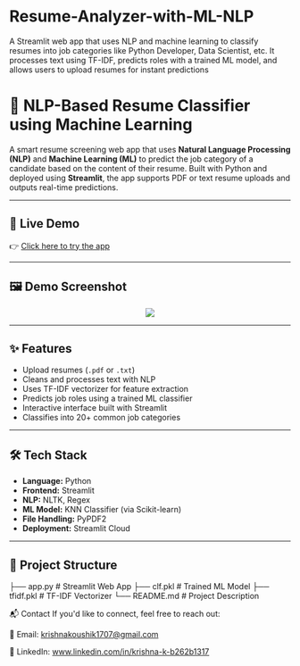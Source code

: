 # Resume-Analyzer-with-ML-NLP
A Streamlit web app that uses NLP and machine learning to classify resumes into job categories like Python Developer, Data Scientist, etc. It processes text using TF-IDF, predicts roles with a trained ML model, and allows users to upload resumes for instant predictions
# 🧠 NLP-Based Resume Classifier using Machine Learning

A smart resume screening web app that uses **Natural Language Processing (NLP)** and **Machine Learning (ML)** to predict the job category of a candidate based on the content of their resume. Built with Python and deployed using **Streamlit**, the app supports PDF or text resume uploads and outputs real-time predictions.

---

## 🚀 Live Demo

👉 [Click here to try the app](https://your-username-resume-classifier.streamlit.app)

---

## 🖼 Demo Screenshot

<p align="center">
  <img src=
"C:\Users\krish\Pictures\Screenshots\Screenshot 2025-07-06 100944.png"
>
</p>

---

## ✨ Features

- Upload resumes (`.pdf` or `.txt`)
- Cleans and processes text with NLP
- Uses TF-IDF vectorizer for feature extraction
- Predicts job roles using a trained ML classifier
- Interactive interface built with Streamlit
- Classifies into 20+ common job categories

---

## 🛠 Tech Stack

- **Language:** Python
- **Frontend:** Streamlit
- **NLP:** NLTK, Regex
- **ML Model:** KNN Classifier (via Scikit-learn)
- **File Handling:** PyPDF2
- **Deployment:** Streamlit Cloud

---

## 📁 Project Structure
├── app.py # Streamlit Web App
├── clf.pkl # Trained ML Model
├── tfidf.pkl # TF-IDF Vectorizer
└── README.md # Project Description

📬 Contact
If you'd like to connect, feel free to reach out:

📧 Email: krishnakoushik1707@gmail.com

💼 LinkedIn:  www.linkedin.com/in/krishna-k-b262b1317
